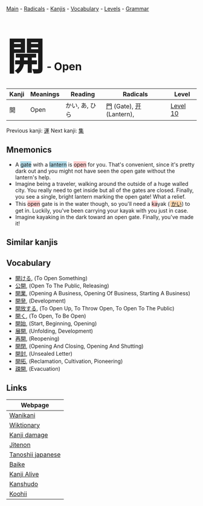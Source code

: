 <style> bigfont {font-size: 100px}</style>
[Main](../README.md) -
[Radicals](../radicals.md) -
[Kanjis](../kanjis.md) -
[Vocabulary](../vocabulary.md) -
[Levels](../levels.md) -
[Grammar](../grammar.md)
# <bigfont> 開</bigfont> - Open 

| Kanji | Meanings | Reading | Radicals | Level |
| --- | --- | --- | --- | --- |
| 開 | Open | かい, あ, ひら | [門](../radicals/門.md) (Gate), [开](../radicals/开.md) (Lantern),  | [Level 10](../levels/wk_level10.md) |

Previous kanji: [運](運.md) Next kanji: [集](集.md) 

## Mnemonics
 * A <span style="background-color:#ADD8E6"> gate</span> with a <span style="background-color:#ADD8E6"> lantern</span> is <span style="background-color:#ffcccb"> open</span> for you. That's convenient, since it's pretty dark out and you might not have seen the open gate without the lantern's help.
* Imagine being a traveler, walking around the outside of a huge walled city. You really need to get inside but all of the gates are closed. Finally, you see a single, bright lantern marking the open gate! What a relief.
* This <span style="background-color:#ffcccb"> open</span> gate is in the water though, so you'll need a <span style="background-color:#ffcccb"> ka</span>yak (<span style="background-color:#fed8b1"> [かい](https://jisho.org/search/かい)</span>) to get in. Luckily, you've been carrying your kayak with you just in case.
* Imagine kayaking in the dark toward an open gate. Finally, you've made it!


## Similar kanjis
 


## Vocabulary
 * [開ける](../vocabulary/開.md), (To Open Something)
* [公開](../vocabulary/開.md), (Open To The Public, Releasing)
* [開業](../vocabulary/開.md), (Opening A Business, Opening Of Business, Starting A Business)
* [開発](../vocabulary/開.md), (Development)
* [開放する](../vocabulary/開.md), (To Open Up, To Throw Open, To Open To The Public)
* [開く](../vocabulary/開.md), (To Open, To Be Open)
* [開始](../vocabulary/開.md), (Start, Beginning, Opening)
* [展開](../vocabulary/開.md), (Unfolding, Development)
* [再開](../vocabulary/開.md), (Reopening)
* [開閉](../vocabulary/開.md), (Opening And Closing, Opening And Shutting)
* [開封](../vocabulary/開.md), (Unsealed Letter)
* [開拓](../vocabulary/開.md), (Reclamation, Cultivation, Pioneering)
* [疎開](../vocabulary/開.md), (Evacuation)



## Links 

| Webpage |
| --- |
| [Wanikani          ](https://www.wanikani.com/kanji/開) |
| [Wiktionary        ](https://en.wiktionary.org/wiki/開) |
| [Kanji damage      ](http://www.kanjidamage.com/kanji/search?utf8=✓&q=開) |
| [Jitenon           ](https://jitenon.com/kanji/開) |
| [Tanoshii japanese ](https://www.tanoshiijapanese.com/dictionary/kanji.cfm?k=開) |
| [Baike             ](https://baike.baidu.com/item/開) |
| [Kanji Alive       ](https://app.kanjialive.com/開) |
| [Kanshudo          ](https://www.kanshudo.com/searchmn?q=開) |
| [Koohii            ](https://kanji.koohii.com/study/kanji/開) |
